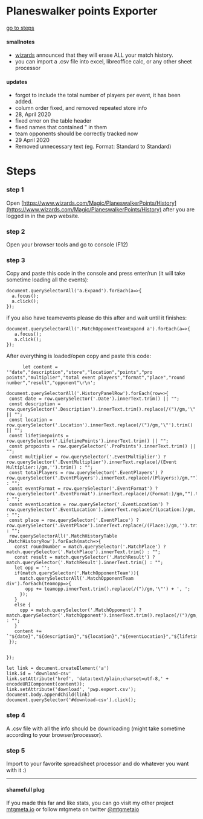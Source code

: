 
# Planeswalker points Exporter

[go to steps](#steps)

#### smallnotes

* [wizards](https://magic.gg/news/sunsetting-planeswalker-points) announced that they will erase ALL your match history.
* you can import a .csv file into excel, libreoffice calc, or any other sheet processor

#### updates
* forgot to include the total number of players per event, it has been added.
* column order fixed, and removed repeated store info
* 28, April 2020
* fixed error on the table header
* fixed names that contained " in them
* team opponents should be correctly tracked now
* 29 April 2020
* Removed unnecessary text (eg. Format: Standard to Standard)

# Steps 
<a id="steps"></a>
### step 1

Open [https://www.wizards.com/Magic/PlaneswalkerPoints/History](https://www.wizards.com/Magic/PlaneswalkerPoints/History) after you are logged in in the pwp website.


### step 2

Open your browser tools and go to console (F12)

### step 3

Copy and paste this code in the console and press enter/run (it will take sometime loading all the events):

    document.querySelectorAll('a.Expand').forEach(a=>{
      a.focus();
      a.click();
    });

if you also have teamevents please do this after and wait until it finishes:
    
    document.querySelectorAll('.MatchOpponentTeamExpand a').forEach(a=>{
       a.focus();
       a.click();
    });

After everything is loaded/open copy and paste this code:
 ```  
       let content = '"date","description","store","location","points","pro points","multiplier","total event players","format","place","round number","result","opponent"\r\n';

document.querySelectorAll('.HistoryPanelRow').forEach(row=>{
  const date = row.querySelector('.Date').innerText.trim() || "";
  const description = row.querySelector('.Description').innerText.trim().replace(/(")/gm,'\"') || "";
  const location = row.querySelector('.Location').innerText.replace(/(")/gm,'\"').trim() || "";
  const lifetimepoints = row.querySelector('.LifetimePoints').innerText.trim() || "";
  const propoints = row.querySelector('.ProPoints').innerText.trim() || "";
  const multiplier = row.querySelector('.EventMultiplier') ? row.querySelector('.EventMultiplier').innerText.replace(/(Event Multiplier:)/gm,'').trim() : "";
  const totalPlayers = row.querySelector('.EventPlayers') ? row.querySelector('.EventPlayers').innerText.replace(/(Players:)/gm,"").trim() : "";
  const eventFormat = row.querySelector('.EventFormat') ? row.querySelector('.EventFormat').innerText.replace(/(Format:)/gm,"").trim() : "";
  const eventLocation = row.querySelector('.EventLocation') ? row.querySelector('.EventLocation').innerText.replace(/(Location:)/gm,'').replace(/(")/gm,'\"').trim() : "";
  const place = row.querySelector('.EventPlace') ? row.querySelector('.EventPlace').innerText.replace(/(Place:)/gm,'').trim() : "";
  row.querySelectorAll('.MatchHistoryTable .MatchHistoryRow').forEach(match=>{
    const roundNumber = match.querySelector('.MatchPlace') ? match.querySelector('.MatchPlace').innerText.trim() : "";
    const result = match.querySelector('.MatchResult') ? match.querySelector('.MatchResult').innerText.trim() : "";
    let opp = ''; 
    if(match.querySelector('.MatchOpponentTeam')){
      match.querySelectorAll('.MatchOpponentTeam div').forEach(teamopp=>{
        opp += teamopp.innerText.trim().replace(/(")/gm,'\"') + ', ';
      });
    } 
    else {
      opp = match.querySelector('.MatchOpponent') ? match.querySelector('.MatchOpponent').innerText.trim().replace(/(")/gm,'\"') : "";
    }
    content += `"${date}","${description}","${location}","${eventLocation}","${lifetimepoints}","${propoints}","${multiplier}","${totalPlayers}","${eventFormat}","${place}","${roundNumber}","${result}","${opp}"\r\n`;
  });


});

let link = document.createElement('a')
link.id = 'download-csv'
link.setAttribute('href', 'data:text/plain;charset=utf-8,' + encodeURIComponent(content));
link.setAttribute('download', 'pwp.export.csv');
document.body.appendChild(link)
document.querySelector('#download-csv').click();
```

### step 4

A .csv file with all the info should be downloading (might take sometime according to your browser/processor).

### step 5

Import to your favorite spreadsheet processor and do whatever you want with it :)



____

#### shamefull plug
If you made this far and like stats, you can go visit my other project [mtgmeta.io](https://mtgmeta.io) or follow mtgmeta on twitter [@mtgmetaio](https://twitter.com/mtgmetaio) 


